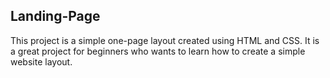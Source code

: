 ## Landing-Page

This project is a simple one-page layout created using HTML and CSS.
It is a great project for beginners who wants to learn how to create a simple website layout.

